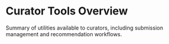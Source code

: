 # Curator Tools Overview

Summary of utilities available to curators, including submission management and recommendation workflows.
